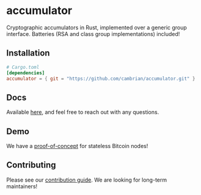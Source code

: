 # accumulator
Cryptographic accumulators in Rust, implemented over a generic group interface. Batteries (RSA and
class group implementations) included!

## Installation
```toml
# Cargo.toml
[dependencies]
accumulator = { git = "https://github.com/cambrian/accumulator.git" }
```

## Docs
Available [here](https://cambrian.dev/accumulator/docs), and feel free to reach out with any
questions.

## Demo
We have a [proof-of-concept](https://github.com/cambrian/accumulator-demo) for stateless Bitcoin
nodes!

## Contributing
Please see our
[contribution guide](https://github.com/cambrian/accumulator/blob/master/CONTRIBUTING.md). We are
looking for long-term maintainers!
